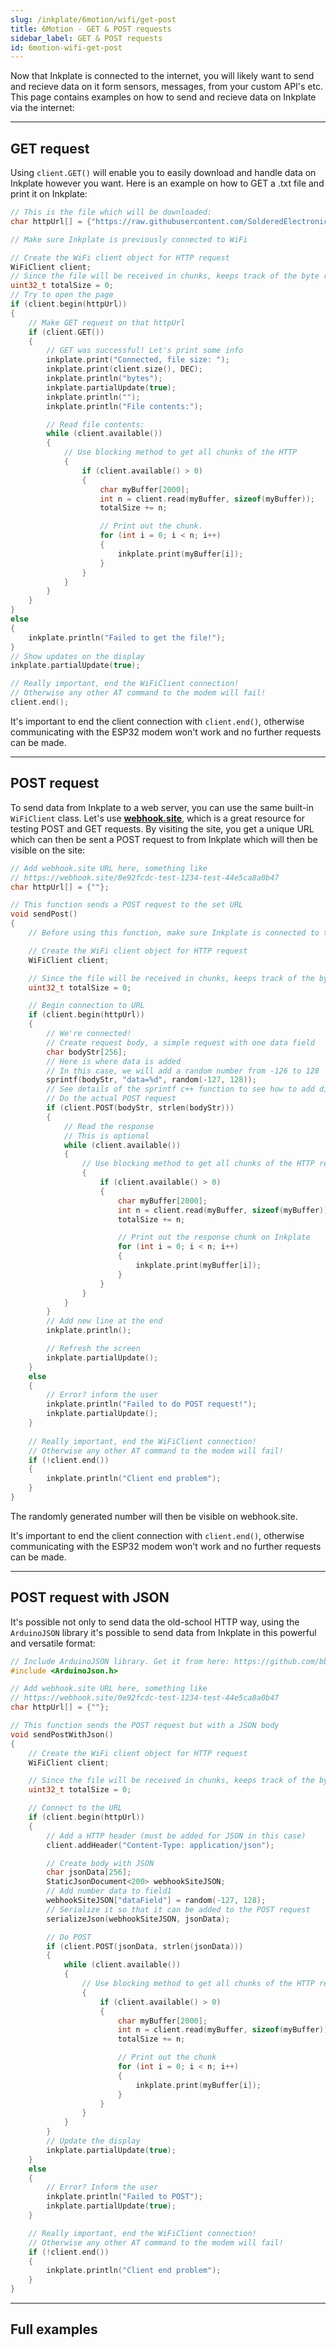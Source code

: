 ```yaml
---
slug: /inkplate/6motion/wifi/get-post
title: 6Motion - GET & POST requests
sidebar_label: GET & POST requests
id: 6motion-wifi-get-post
---
```



Now that Inkplate is connected to the internet, you will likely want to send and recieve data on it form sensors, messages, from your custom API's etc. This page contains examples on how to send and recieve data on Inkplate via the internet:

---

## GET request

Using `client.GET()` will enable you to easily download and handle data on Inkplate however you want. Here is an example on how to GET a .txt file and print it on Inkplate:

```cpp
// This is the file which will be downloaded:
char httpUrl[] = {"https://raw.githubusercontent.com/SolderedElectronics/Inkplate_Motion_Arduino_Library/refs/heads/main/examples/Inkplate6Motion/Advanced/Web_WiFi/Inkplate_6_Motion_WiFi_Simple/exampleFile.txt"};

// Make sure Inkplate is previously connected to WiFi

// Create the WiFi client object for HTTP request
WiFiClient client;
// Since the file will be received in chunks, keeps track of the byte received
uint32_t totalSize = 0;
// Try to open the page
if (client.begin(httpUrl))
{
    // Make GET request on that httpUrl
    if (client.GET())
    {
        // GET was successful! Let's print some info
        inkplate.print("Connected, file size: ");
        inkplate.print(client.size(), DEC);
        inkplate.println("bytes");
        inkplate.partialUpdate(true);
        inkplate.println("");
        inkplate.println("File contents:");

        // Read file contents:
        while (client.available())
        {
            // Use blocking method to get all chunks of the HTTP
            {
                if (client.available() > 0)
                {
                    char myBuffer[2000];
                    int n = client.read(myBuffer, sizeof(myBuffer));
                    totalSize += n;

                    // Print out the chunk.
                    for (int i = 0; i < n; i++)
                    {
                        inkplate.print(myBuffer[i]);
                    }
                }
            }
        }
    }
}
else
{
    inkplate.println("Failed to get the file!");
}
// Show updates on the display
inkplate.partialUpdate(true);

// Really important, end the WiFiClient connection!
// Otherwise any other AT command to the modem will fail!
client.end();
```
<WarningBox>It's important to end the client connection with `client.end()`, otherwise communicating with the ESP32 modem won't work and no further requests can be made.</WarningBox>

---

## POST request

To send data from Inkplate to a web server, you can use the same built-in `WiFiClient` class. Let's use [**webhook.site**](https://webhook.site/), which is a great resource for testing POST and GET requests. By visiting the site, you get a unique URL which can then be sent a POST request to from Inkplate which will then be visible on the site:
```cpp
// Add webhook.site URL here, something like
// https://webhook.site/0e92fcdc-test-1234-test-44e5ca8a0b47
char httpUrl[] = {""};

// This function sends a POST request to the set URL
void sendPost()
{
    // Before using this function, make sure Inkplate is connected to the internet

    // Create the WiFi client object for HTTP request
    WiFiClient client;

    // Since the file will be received in chunks, keeps track of the byte received
    uint32_t totalSize = 0;

    // Begin connection to URL
    if (client.begin(httpUrl))
    {
        // We're connected! 
        // Create request body, a simple request with one data field
        char bodyStr[256];
        // Here is where data is added
        // In this case, we will add a random number from -126 to 128
        sprintf(bodyStr, "data=%d", random(-127, 128));
        // See details of the sprintf c++ function to see how to add different types of data here
        // Do the actual POST request
        if (client.POST(bodyStr, strlen(bodyStr)))
        {
            // Read the response
            // This is optional
            while (client.available())
            {
                // Use blocking method to get all chunks of the HTTP reply
                {
                    if (client.available() > 0)
                    {
                        char myBuffer[2000];
                        int n = client.read(myBuffer, sizeof(myBuffer));
                        totalSize += n;

                        // Print out the response chunk on Inkplate
                        for (int i = 0; i < n; i++)
                        {
                            inkplate.print(myBuffer[i]);
                        }
                    }
                }
            }
        }
        // Add new line at the end
        inkplate.println();

        // Refresh the screen
        inkplate.partialUpdate();
    }
    else
    {
        // Error? inform the user
        inkplate.println("Failed to do POST request!");
        inkplate.partialUpdate();
    }
    
    // Really important, end the WiFiClient connection!
    // Otherwise any other AT command to the modem will fail!
    if (!client.end())
    {
        inkplate.println("Client end problem");
    }
}
```
The randomly generated number will then be visible on webhook.site.

<WarningBox>It's important to end the client connection with `client.end()`, otherwise communicating with the ESP32 modem won't work and no further requests can be made.</WarningBox>

---

## POST request with JSON

It's possible not only to send data the old-school HTTP way, using the `ArduinoJSON` library it's possible to send data from Inkplate in this powerful and versatile format:
```cpp
// Include ArduinoJSON library. Get it from here: https://github.com/bblanchon/ArduinoJson
#include <ArduinoJson.h>

// Add webhook.site URL here, something like
// https://webhook.site/0e92fcdc-test-1234-test-44e5ca8a0b47
char httpUrl[] = {""};

// This function sends the POST request but with a JSON body
void sendPostWithJson()
{
    // Create the WiFi client object for HTTP request
    WiFiClient client;

    // Since the file will be received in chunks, keeps track of the byte received
    uint32_t totalSize = 0;

    // Connect to the URL
    if (client.begin(httpUrl))
    {
        // Add a HTTP header (must be added for JSON in this case)
        client.addHeader("Content-Type: application/json");

        // Create body with JSON
        char jsonData[256];
        StaticJsonDocument<200> webhookSiteJSON;
        // Add number data to field1
        webhookSiteJSON["dataField"] = random(-127, 128);
        // Serialize it so that it can be added to the POST request
        serializeJson(webhookSiteJSON, jsonData);

        // Do POST
        if (client.POST(jsonData, strlen(jsonData)))
        {
            while (client.available())
            {
                // Use blocking method to get all chunks of the HTTP reply
                {
                    if (client.available() > 0)
                    {
                        char myBuffer[2000];
                        int n = client.read(myBuffer, sizeof(myBuffer));
                        totalSize += n;

                        // Print out the chunk
                        for (int i = 0; i < n; i++)
                        {
                            inkplate.print(myBuffer[i]);
                        }
                    }
                }
            }
        }
        // Update the display
        inkplate.partialUpdate(true);
    }
    else
    {
        // Error? Inform the user
        inkplate.println("Failed to POST");
        inkplate.partialUpdate(true);
    }

    // Really important, end the WiFiClient connection!
    // Otherwise any other AT command to the modem will fail!
    if (!client.end())
    {
        inkplate.println("Client end problem");
    }
}
```

---

## Full examples

<QuickLink 
  title="Inkplate_6_Motion_WiFi_Simple.ino" 
  description="Full example on how to connect to WiFi, GET a .txt file and print it out to Inkplate"
  url="https://github.com/SolderedElectronics/Inkplate_Motion_Arduino_Library/blob/main/examples/Inkplate6Motion/Advanced/Web_WiFi/Inkplate_6_Motion_WiFi_Simple/Inkplate_6_Motion_WiFi_Simple.ino" 
/>

<QuickLink 
  title="Inkplate_6_Motion_HTTP_POST.ino" 
  description="Full example on how to send data to a webserver via HTTP and POST request on Inkplate 6 MOTION"
  url="https://github.com/SolderedElectronics/Inkplate_Motion_Arduino_Library/blob/main/examples/Inkplate6Motion/Advanced/Web_WiFi/Inkplate_6_Motion_HTTP_POST/Inkplate_6_Motion_HTTP_POST.ino" 
/>